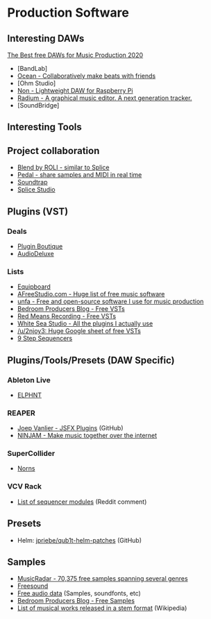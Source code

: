 # Production Software

## Interesting DAWs

[The Best free DAWs for Music Production 2020](https://youtu.be/Tud3ihOcAU4)

- [BandLab]
- [Ocean - Collaboratively make beats with friends](https://www.oceanwaves.io/?ref=producthunt)
- [Ohm Studio]
- [Non - Lightweight DAW for Raspberry Pi](https://non.tuxfamily.org/)
- [Radium - A graphical music editor. A next generation tracker.](http://users.notam02.no/~kjetism/radium/)
- [SoundBridge]

## Interesting Tools

## Project collaboration

- [Blend by ROLI - similar to Splice](https://blend.io/)
- [Pedal - share samples and MIDI in real time](https://miidbaby.com/)
- [Soundtrap](https://www.soundtrap.com/collaborate)
- [Splice Studio](https://splice.com/features/studio)

## Plugins (VST)

### Deals

- [Plugin Boutique](https://www.pluginboutique.com/deals)
- [AudioDeluxe](https://www.audiodeluxe.com/)

### Lists

- [Equipboard](https://equipboard.com/)
- [AFreeStudio.com - Huge list of free music software](https://www.afreestudio.com/)
- [unfa - Free and open-source software I use for music production](https://www.youtube.com/watch?v=qistxioVgMw)
- [Bedroom Producers Blog - Free VSTs](https://bedroomproducersblog.com/free-vst-plugins/)
- [Red Means Recording - Free VSTs](https://www.youtube.com/playlist?list=PLcaEIjiwaCmQSnKgbfykDkqRDq7Y2tl1j)
- [White Sea Studio - All the plugins I actually use](https://www.youtube.com/watch?v=kNMCzKz3cQg)
- [/u/2njoy3: Huge Google sheet of free VSTs](https://docs.google.com/spreadsheets/d/1wr0RjPfQvD_VrIivi4U4tsnqMdL78sWOaDUI2Z95R9U/edit?fbclid=IwAR3jUwxfkL7aMruLKomutJZ7-H3xjM1X4JX422mSbCgECdt5ugkHtGWlsF8#gid=0)
- [9 Step Sequencers](https://theproaudiofiles.com/step-sequencers/)

## Plugins/Tools/Presets (DAW Specific)

### Ableton Live

- [ELPHNT](https://elphnt.io/products/ableton-live-packs/)

### REAPER

- [Joep Vanlier - JSFX Plugins](http://github.com/JoepVanlier/JSFX/) (GitHub)
- [NINJAM - Make music together over the internet](https://www.cockos.com/ninjam/)

### SuperCollider

- [Norns](https://monome.org/docs/norns/)

### VCV Rack

- [List of sequencer modules](https://www.reddit.com/r/vcvrack/comments/by2lsh/favoritemost_versatile_free_sequencer/eqdm2li) (Reddit comment)

## Presets

- Helm: [jpriebe/qub1t-helm-patches](https://github.com/jpriebe/qub1t-helm-patches) (GitHub)

## Samples

- [MusicRadar - 70,375 free samples spanning several genres](https://www.musicradar.com/news/tech/free-music-samples-royalty-free-loops-hits-and-multis-to-download)
- [Freesound](https://freesound.org/)
- [Free audio data](https://wiki.linuxaudio.org/wiki/free_audio_data) (Samples, soundfonts, etc)
- [Bedroom Producers Blog - Free Samples](https://bedroomproducersblog.com/free-samples/)
- [List of musical works released in a stem format](https://en.wikipedia.org/wiki/List_of_musical_works_released_in_a_stem_format) (Wikipedia)
